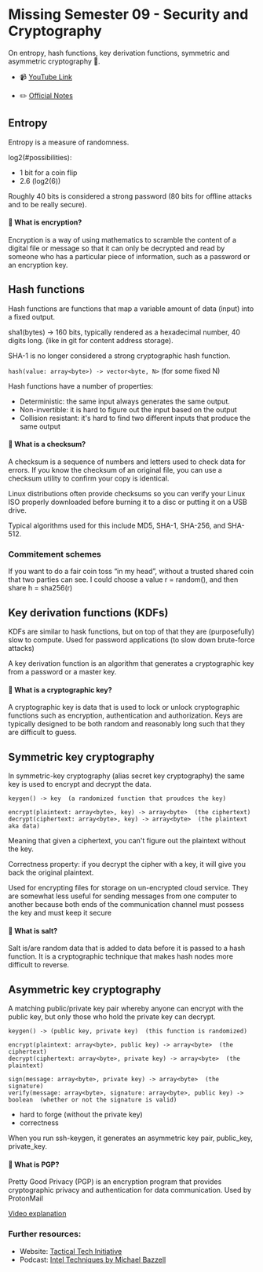 # Missing Semester 09 - Security and Cryptography

On entropy, hash functions, key derivation functions, symmetric and asymmetric cryptography 💪.

- 📹 [YouTube Link](https://www.youtube.com/watch?v=tjwobAmnKTo&feature=emb_logo)

- ✏️ [Official Notes](https://missing.csail.mit.edu/2020/security/)

## Entropy

Entropy is a measure of randomness.

log2(#possibilities):

- 1 bit for a coin flip
- 2.6 (log2(6))

Roughly 40 bits is considered a strong password (80 bits for offline attacks and to be really secure).

#### 🤔 What is encryption?

Encryption is a way of using mathematics to scramble the content of a digital file or message so that it can only be decrypted and read by someone who has a particular piece of information, such as a password or an encryption key.

## Hash functions

Hash functions are functions that map a variable amount of data (input) into a fixed output.

sha1(bytes) -> 160 bits, typically rendered as a hexadecimal number, 40 digits long. (like in git for content address storage).

SHA-1 is no longer considered a strong cryptographic hash function.

`hash(value: array<byte>) -> vector<byte, N>` (for some fixed N)

Hash functions have a number of properties:

- Deterministic: the same input always generates the same output.
- Non-invertible: it is hard to figure out the input based on the output
- Collision resistant: it's hard to find two different inputs that produce the same output

#### 🤔 What is a checksum?

A checksum is a sequence of numbers and letters used to check data for errors. If you know the checksum of an original file, you can use a checksum utility to confirm your copy is identical.

Linux distributions often provide checksums so you can verify your Linux ISO properly downloaded before burning it to a disc or putting it on a USB drive.

Typical algorithms used for this include MD5, SHA-1, SHA-256, and SHA-512.

### Commitement schemes

If you want to do a fair coin toss “in my head”, without a trusted shared coin that two parties can see. I could choose a value r = random(), and then share h = sha256(r)

## Key derivation functions (KDFs)

KDFs are similar to hask functions, but on top of that they are (purposefully) slow to compute. Used for password applications (to slow down brute-force attacks)

A key derivation function is an algorithm that generates a cryptographic key from a password or a master key.

#### 🤔 What is a cryptographic key?

A cryptographic key is data that is used to lock or unlock cryptographic functions such as encryption, authentication and authorization. Keys are typically designed to be both random and reasonably long such that they are difficult to guess.

## Symmetric key cryptography

In symmetric-key cryptography (alias secret key cryptography) the same key is used to encrypt and decrypt the data.

```
keygen() -> key  (a randomized function that proudces the key)

encrypt(plaintext: array<byte>, key) -> array<byte>  (the ciphertext)
decrypt(ciphertext: array<byte>, key) -> array<byte>  (the plaintext aka data)
```

Meaning that given a ciphertext, you can't figure out the plaintext without the key.

Correctness property: if you decrypt the cipher with a key, it will give you back the original plaintext.

Used for encrypting files for storage on un-encrypted cloud service. They are somewhat less useful for sending messages from one computer to another because both ends of the communication channel must possess the key and must keep it secure

#### 🤔 What is salt?

Salt is/are random data that is added to data before it is passed to a hash function. It is a cryptographic technique that makes hash nodes more difficult to reverse.

## Asymmetric key cryptography

A matching public/private key pair whereby anyone can encrypt with the public key, but only those who hold the private key can decrypt.

```
keygen() -> (public key, private key)  (this function is randomized)

encrypt(plaintext: array<byte>, public key) -> array<byte>  (the ciphertext)
decrypt(ciphertext: array<byte>, private key) -> array<byte>  (the plaintext)

sign(message: array<byte>, private key) -> array<byte>  (the signature)
verify(message: array<byte>, signature: array<byte>, public key) -> boolean  (whether or not the signature is valid)
```

- hard to forge (without the private key)
- correctness

When you run ssh-keygen, it generates an asymmetric key pair, public_key, private_key.

#### 🤔 What is PGP?

Pretty Good Privacy (PGP) is an encryption program that provides cryptographic privacy and authentication for data communication. Used by ProtonMail

[Video explanation](https://myshadow.org/resources/the-key-concept)

### Further resources:

- Website: [Tactical Tech Initiative](https://tacticaltech.org/)
- Podcast: [Intel Techniques by Michael Bazzell ](https://inteltechniques.com/)
